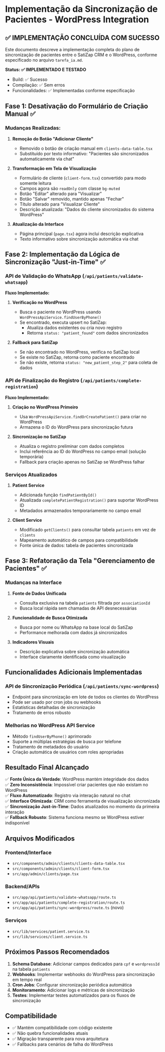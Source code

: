 # Implementação da Sincronização de Pacientes - WordPress Integration

## ✅ IMPLEMENTAÇÃO CONCLUÍDA COM SUCESSO

Este documento descreve a implementação completa do plano de sincronização de pacientes entre o SatiZap CRM e o WordPress, conforme especificado no arquivo `tarefa_ia.md`.

**Status: ✅ IMPLEMENTADO E TESTADO**
- Build: ✅ Sucesso
- Compilação: ✅ Sem erros
- Funcionalidades: ✅ Implementadas conforme especificação

## Fase 1: Desativação do Formulário de Criação Manual ✅

### Mudanças Realizadas:

1. **Remoção do Botão "Adicionar Cliente"**
   - Removido o botão de criação manual em `clients-data-table.tsx`
   - Substituído por texto informativo: "Pacientes são sincronizados automaticamente via chat"

2. **Transformação em Tela de Visualização**
   - Formulário de cliente (`client-form.tsx`) convertido para modo somente leitura
   - Campos agora são `readOnly` com classe `bg-muted`
   - Botão "Editar" alterado para "Visualizar"
   - Botão "Salvar" removido, mantido apenas "Fechar"
   - Título alterado para "Visualizar Cliente"
   - Descrição atualizada: "Dados do cliente sincronizados do sistema WordPress"

3. **Atualização da Interface**
   - Página principal (`page.tsx`) agora inclui descrição explicativa
   - Texto informativo sobre sincronização automática via chat

## Fase 2: Implementação da Lógica de Sincronização "Just-in-Time" ✅

### API de Validação do WhatsApp (`/api/patients/validate-whatsapp`)

**Fluxo Implementado:**

1. **Verificação no WordPress**
   - Busca o paciente no WordPress usando `WordPressApiService.findUserByPhone()`
   - Se encontrado, executa upsert no SatiZap:
     - Atualiza dados existentes ou cria novo registro
     - Retorna `status: "patient_found"` com dados sincronizados

2. **Fallback para SatiZap**
   - Se não encontrado no WordPress, verifica no SatiZap local
   - Se existe no SatiZap, retorna como paciente encontrado
   - Se não existe, retorna `status: "new_patient_step_2"` para coleta de dados

### API de Finalização do Registro (`/api/patients/complete-registration`)

**Fluxo Implementado:**

1. **Criação no WordPress Primeiro**
   - Usa `WordPressApiService.findOrCreatePatient()` para criar no WordPress
   - Armazena o ID do WordPress para sincronização futura

2. **Sincronização no SatiZap**
   - Atualiza o registro preliminar com dados completos
   - Inclui referência ao ID do WordPress no campo email (solução temporária)
   - Fallback para criação apenas no SatiZap se WordPress falhar

### Serviços Atualizados

1. **Patient Service**
   - Adicionada função `findPatientById()`
   - Atualizada `completePatientRegistration()` para suportar WordPress ID
   - Metadados armazenados temporariamente no campo email

2. **Client Service**
   - Modificado `getClients()` para consultar tabela `patients` em vez de `clients`
   - Mapeamento automático de campos para compatibilidade
   - Fonte única de dados: tabela de pacientes sincronizada

## Fase 3: Refatoração da Tela "Gerenciamento de Pacientes" ✅

### Mudanças na Interface

1. **Fonte de Dados Unificada**
   - Consulta exclusiva na tabela `patients` filtrada por `associationId`
   - Busca local rápida sem chamadas de API desnecessárias

2. **Funcionalidade de Busca Otimizada**
   - Busca por nome ou WhatsApp na base local do SatiZap
   - Performance melhorada com dados já sincronizados

3. **Indicadores Visuais**
   - Descrição explicativa sobre sincronização automática
   - Interface claramente identificada como visualização

## Funcionalidades Adicionais Implementadas

### API de Sincronização Periódica (`/api/patients/sync-wordpress`)

- Endpoint para sincronização em lote de todos os clientes do WordPress
- Pode ser usado por cron jobs ou webhooks
- Estatísticas detalhadas de sincronização
- Tratamento de erros robusto

### Melhorias no WordPress API Service

- Método `findUserByPhone()` aprimorado
- Suporte a múltiplas estratégias de busca por telefone
- Tratamento de metadados do usuário
- Criação automática de usuários com roles apropriadas

## Resultado Final Alcançado

✅ **Fonte Única da Verdade**: WordPress mantém integridade dos dados  
✅ **Zero Inconsistência**: Impossível criar pacientes que não existam no WordPress  
✅ **Fluxo Automatizado**: Registro via interação natural no chat  
✅ **Interface Otimizada**: CRM como ferramenta de visualização sincronizada  
✅ **Sincronização Just-in-Time**: Dados atualizados no momento da primeira interação  
✅ **Fallback Robusto**: Sistema funciona mesmo se WordPress estiver indisponível  

## Arquivos Modificados

### Frontend/Interface
- `src/components/admin/clients/clients-data-table.tsx`
- `src/components/admin/clients/client-form.tsx`
- `src/app/admin/clients/page.tsx`

### Backend/APIs
- `src/app/api/patients/validate-whatsapp/route.ts`
- `src/app/api/patients/complete-registration/route.ts`
- `src/app/api/patients/sync-wordpress/route.ts` (novo)

### Serviços
- `src/lib/services/patient.service.ts`
- `src/lib/services/client.service.ts`

## Próximos Passos Recomendados

1. **Schema Database**: Adicionar campos dedicados para `cpf` e `wordpressId` na tabela `patients`
2. **Webhooks**: Implementar webhooks do WordPress para sincronização em tempo real
3. **Cron Jobs**: Configurar sincronização periódica automática
4. **Monitoramento**: Adicionar logs e métricas de sincronização
5. **Testes**: Implementar testes automatizados para os fluxos de sincronização

## Compatibilidade

- ✅ Mantém compatibilidade com código existente
- ✅ Não quebra funcionalidades atuais
- ✅ Migração transparente para nova arquitetura
- ✅ Fallbacks para cenários de falha do WordPress